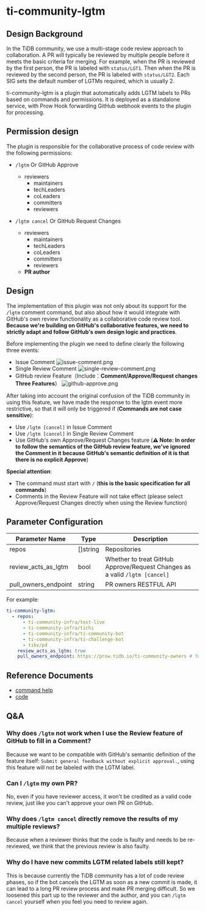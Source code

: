 # ti-community-lgtm

## Design Background

In the TiDB community, we use a multi-stage code review approach to collaboration. A PR will typically be reviewed by multiple people before it meets the basic criteria for merging. For example, when the PR is reviewed by the first person, the PR is labeled with `status/LGT1`. Then when the PR is reviewed by the second person, the PR is labeled with `status/LGT2`. Each SIG sets the default number of LGTMs required, which is usually 2.

ti-community-lgtm is a plugin that automatically adds LGTM labels to PRs based on commands and permissions. It is deployed as a standalone service, with Prow Hook forwarding GitHub webhook events to the plugin for processing.

## Permission design

The plugin is responsible for the collaborative process of code review with the following permissions:

- `/lgtm` Or GitHub Approve
  - reviewers
    - maintainers
    - techLeaders
    - coLeaders
    - committers
    - reviewers

- `/lgtm cancel` Or GitHub Request Changes
  - reviewers
    - maintainers
    - techLeaders
    - coLeaders
    - committers
    - reviewers
  - **PR author**


## Design

The implementation of this plugin was not only about its support for the `/lgtm` comment command, but also about how it would integrate with GitHub's own review functionality as a collaborative code review tool. **Because we're building on GitHub's collaborative features, we need to strictly adapt and follow GitHub's own design logic and practices**.

Before implementing the plugin we need to define clearly the following three events:
- Issue Comment
![issue-comment.png](https://user-images.githubusercontent.com/29879298/100052235-75020b00-2e58-11eb-918b-4994d3263878.png)
- Single Review Comment
![single-review-comment.png](https://user-images.githubusercontent.com/29879298/100052023-0624b200-2e58-11eb-8b77-9ebd5754121d.png)
- GitHub review Feature（Include：**Comment/Approve/Request changes Three Features**）
![github-approve.png](https://user-images.githubusercontent.com/29879298/100052399-d3c78480-2e58-11eb-874d-0e7a7bed149b.png)

After taking into account the original confusion of the TiDB community in using this feature, we have made the response to the lgtm event more restrictive, so that it will only be triggered if (**Commands are not case sensitive**):

- Use `/lgtm [cancel]` in Issue Comment
- Use `/lgtm [cancel]` in Single Review Comment
- Use GitHub's own Approve/Request Changes feature (**⚠️ Note: In order to follow the semantics of the GitHub review feature, we've ignored the Comment in it because GitHub's semantic definition of it is that there is no explicit Approve**)

**Special attention**:

- The command must start with `/` (**this is the basic specification for all commands**)
- Comments in the Review Feature will not take effect (please select Approve/Request Changes directly when using the Review function)

## Parameter Configuration 

| Parameter Name       | Type     | Description                                                                 |
| -------------------- | -------- | --------------------------------------------------------------------------- |
| repos                | []string | Repositories                                                                |
| review_acts_as_lgtm  | bool     | Whether to treat GitHub Approve/Request Changes as a valid `/lgtm [cancel]` |
| pull_owners_endpoint | string   | PR owners RESTFUL API                                                       |

For example:

```yml
ti-community-lgtm:
  - repos:
      - ti-community-infra/test-live
      - ti-community-infra/tichi
      - ti-community-infra/ti-community-bot
      - ti-community-infra/ti-challenge-bot
      - tikv/pd
    review_acts_as_lgtm: true
    pull_owners_endpoint: https://prow.tidb.io/ti-community-owners # You can define different URL to get owners
```

## Reference Documents

- [command help](https://prow.tidb.io/command-help?repo=ti-community-infra%2Ftest-live#lgtm)
- [code](https://github.com/ti-community-infra/tichi/tree/master/internal/pkg/externalplugins/lgtm)

## Q&A

### Why does `/lgtm` not work when I use the Review feature of GitHub to fill in a Comment?

Because we want to be compatible with GitHub's semantic definition of the feature itself: `Submit general feedback without explicit approval.`, using this feature will not be labeled with the LGTM label.

### Can I `/lgtm` my own PR?

No, even if you have reviewer access, it won't be credited as a valid code review, just like you can't approve your own PR on GitHub.

### Why does `/lgtm cancel` directly remove the results of my multiple reviews?

Because when a reviewer thinks that the code is faulty and needs to be re-reviewed, we think that the previous review is also faulty.

### Why do I have new commits LGTM related labels still kept?

This is because currently the TiDB community has a lot of code review phases, so if the bot cancels the LGTM as soon as a new commit is made, it can lead to a long PR review process and make PR merging difficult. So we loosened this part up to the reviewer and the author, and you can `/lgtm cancel` yourself when you feel you need to review again.
